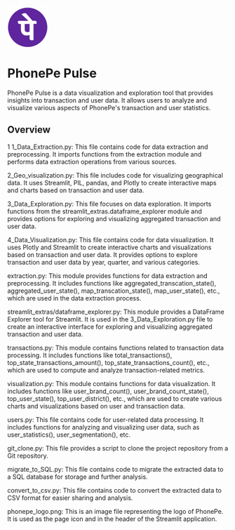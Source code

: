 ![PhonePe Pulse](phonepe_logo.png)
# PhonePe Pulse

PhonePe Pulse is a data visualization and exploration tool that provides insights into transaction and user data. It allows users to analyze and visualize various aspects of PhonePe's transaction and user statistics.

## Overview

1 1_Data_Extraction.py: This file contains code for data extraction and preprocessing. It imports functions from the extraction module and performs data extraction operations from various sources.

2_Geo_visualization.py: This file includes code for visualizing geographical data. It uses Streamlit, PIL, pandas, and Plotly to create interactive maps and charts based on transaction and user data.

3_Data_Exploration.py: This file focuses on data exploration. It imports functions from the streamlit_extras.dataframe_explorer module and provides options for exploring and visualizing aggregated transaction and user data.

4_Data_Visualization.py: This file contains code for data visualization. It uses Plotly and Streamlit to create interactive charts and visualizations based on transaction and user data. It provides options to explore transaction and user data by year, quarter, and various categories.

extraction.py: This module provides functions for data extraction and preprocessing. It includes functions like aggregated_transcation_state(), aggregated_user_state(), map_transcation_state(), map_user_state(), etc., which are used in the data extraction process.

streamlit_extras/dataframe_explorer.py: This module provides a DataFrame Explorer tool for Streamlit. It is used in the 3_Data_Exploration.py file to create an interactive interface for exploring and visualizing aggregated transaction and user data.

transactions.py: This module contains functions related to transaction data processing. It includes functions like total_transactions(), top_state_transactions_amount(), top_state_transactions_count(), etc., which are used to compute and analyze transaction-related metrics.

visualization.py: This module contains functions for data visualization. It includes functions like user_brand_count(), user_brand_count_state(), top_user_state(), top_user_district(), etc., which are used to create various charts and visualizations based on user and transaction data.

users.py: This file contains code for user-related data processing. It includes functions for analyzing and visualizing user data, such as user_statistics(), user_segmentation(), etc.

git_clone.py: This file provides a script to clone the project repository from a Git repository.

migrate_to_SQL.py: This file contains code to migrate the extracted data to a SQL database for storage and further analysis.

convert_to_csv.py: This file contains code to convert the extracted data to CSV format for easier sharing and analysis.

phonepe_logo.png: This is an image file representing the logo of PhonePe. It is used as the page icon and in the header of the Streamlit application.
